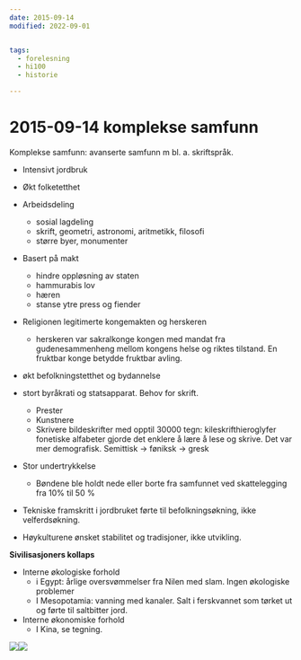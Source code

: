 ```yaml
---
date: 2015-09-14
modified: 2022-09-01


tags: 
  - forelesning
  - hi100
  - historie

---
```


# 2015-09-14 komplekse samfunn
Komplekse samfunn: avanserte samfunn m bl. a. skriftspråk.

* Intensivt jordbruk
* Økt folketetthet
* Arbeidsdeling
  * sosial lagdeling
  * skrift, geometri, astronomi, aritmetikk, filosofi
  * større byer, monumenter
* Basert på makt
  * hindre oppløsning av staten
  * hammurabis lov
  * hæren
  * stanse ytre press og fiender
* Religionen legitimerte kongemakten og herskeren
  * herskeren var sakralkonge
    kongen med mandat fra gudenesammenheng mellom kongens helse og riktes tilstand. En fruktbar konge betydde fruktbar avling.
    
* økt befolkningstetthet og bydannelse
* stort byråkrati og statsapparat. Behov for skrift.
  * Prester
  * Kunstnere
  * Skrivere
    bildeskrifter med opptil 30000 tegn:
    kileskrifthieroglyfer
    fonetiske alfabeter gjorde det enklere å lære å lese og skrive. Det var mer demografisk.
    Semittisk -> føniksk -> gresk
    
* Stor undertrykkelse
  * Bøndene ble holdt nede eller borte fra samfunnet ved skattelegging fra 10% til 50 %
* Tekniske framskritt i jordbruket førte til befolkningsøkning, ikke velferdsøkning.
* Høykulturene ønsket stabilitet og tradisjoner, ikke utvikling.

**Sivilisasjoners kollaps**

* Interne økologiske forhold
  * i Egypt: årlige oversvømmelser fra Nilen med slam. Ingen økologiske problemer
  * I Mesopotamia: vanning med kanaler. Salt i ferskvannet som tørket ut og førte til saltbitter jord.
* Interne økonomiske forhold
  * I Kina, se tegning.

![](./_resources/IMG_20150914_153850.png)![](./_resources/IMG_20150914_153903.png)